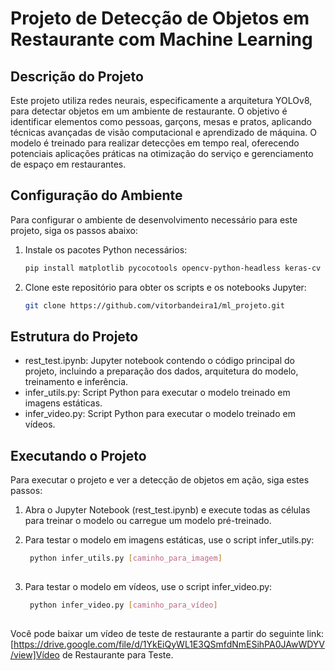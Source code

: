 # Projeto de Detecção de Objetos em Restaurante com Machine Learning

## Descrição do Projeto
Este projeto utiliza redes neurais, especificamente a arquitetura YOLOv8, para detectar objetos em um ambiente de restaurante. O objetivo é identificar elementos como pessoas, garçons, mesas e pratos, aplicando técnicas avançadas de visão computacional e aprendizado de máquina. O modelo é treinado para realizar detecções em tempo real, oferecendo potenciais aplicações práticas na otimização do serviço e gerenciamento de espaço em restaurantes.

## Configuração do Ambiente
Para configurar o ambiente de desenvolvimento necessário para este projeto, siga os passos abaixo:

1. Instale os pacotes Python necessários:
   ```bash
   pip install matplotlib pycocotools opencv-python-headless keras-cv keras-core

2. Clone este repositório para obter os scripts e os notebooks Jupyter:
   ```bash
   git clone https://github.com/vitorbandeira1/ml_projeto.git

## Estrutura do Projeto
- rest_test.ipynb: Jupyter notebook contendo o código principal do projeto, incluindo a preparação dos dados, arquitetura do modelo, treinamento e inferência.
- infer_utils.py: Script Python para executar o modelo treinado em imagens estáticas.
- infer_video.py: Script Python para executar o modelo treinado em vídeos.

## Executando o Projeto
Para executar o projeto e ver a detecção de objetos em ação, siga estes passos:

1. Abra o Jupyter Notebook (rest_test.ipynb) e execute todas as células para treinar o modelo ou carregue um modelo pré-treinado.

2. Para testar o modelo em imagens estáticas, use o script infer_utils.py:
   ```bash
    python infer_utils.py [caminho_para_imagem]
    
3. Para testar o modelo em vídeos, use o script infer_video.py:
   ```bash
    python infer_video.py [caminho_para_vídeo]
    
Você pode baixar um vídeo de teste de restaurante a partir do seguinte link: [https://drive.google.com/file/d/1YkEiQyWL1E3QSmfdNmESihPA0JAwWDYV/view]Vídeo de Restaurante para Teste.